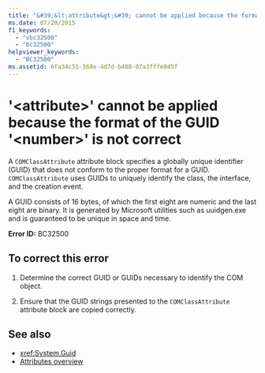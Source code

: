 ```yaml
---
title: "&#39;&lt;attribute&gt;&#39; cannot be applied because the format of the GUID &#39;&lt;number&gt;&#39; is not correct"
ms.date: 07/20/2015
f1_keywords: 
  - "vbc32500"
  - "bc32500"
helpviewer_keywords: 
  - "BC32500"
ms.assetid: 6fa34c55-368e-4d7d-b488-07a3fffe045f
---
```

# &#39;&lt;attribute&gt;&#39; cannot be applied because the format of the GUID &#39;&lt;number&gt;&#39; is not correct
A `COMClassAttribute` attribute block specifies a globally unique identifier (GUID) that does not conform to the proper format for a GUID. `COMClassAttribute` uses GUIDs to uniquely identify the class, the interface, and the creation event.  
  
 A GUID consists of 16 bytes, of which the first eight are numeric and the last eight are binary. It is generated by Microsoft utilities such as uuidgen.exe and is guaranteed to be unique in space and time.  
  
 **Error ID:** BC32500  
  
## To correct this error  
  
1.  Determine the correct GUID or GUIDs necessary to identify the COM object.  
  
2.  Ensure that the GUID strings presented to the `COMClassAttribute` attribute block are copied correctly.  
  
## See also
- <xref:System.Guid>
- [Attributes overview](../../../visual-basic/programming-guide/concepts/attributes/index.md)

